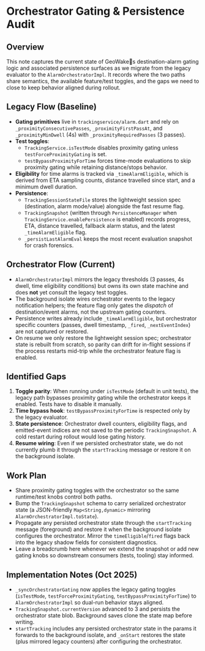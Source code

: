 # Orchestrator Gating & Persistence Audit

## Overview
This note captures the current state of GeoWakes destination-alarm gating logic and
associated persistence surfaces as we migrate from the legacy evaluator to the
`AlarmOrchestratorImpl`. It records where the two paths share semantics, the
available feature/test toggles, and the gaps we need to close to keep behavior
aligned during rollout.

## Legacy Flow (Baseline)
- **Gating primitives** live in `trackingservice/alarm.dart` and rely on
  `_proximityConsecutivePasses`, `_proximityFirstPassAt`, and
  `_proximityMinDwell` (4 s) with `_proximityRequiredPasses` (3 passes).
- **Test toggles**:
  - `TrackingService.isTestMode` disables proximity gating unless
    `testForceProximityGating` is set.
  - `testBypassProximityForTime` forces time-mode evaluations to skip proximity
    gating while retaining distance/stops behavior.
- **Eligibility** for time alarms is tracked via `_timeAlarmEligible`, which is
  derived from ETA sampling counts, distance travelled since start, and a
  minimum dwell duration.
- **Persistence**:
  - `TrackingSessionStateFile` stores the lightweight session spec (destination,
    alarm mode/value) alongside the fast resume flag.
  - `TrackingSnapshot` (written through `PersistenceManager` when
    `TrackingService.enablePersistence` is enabled) records progress, ETA, distance
    travelled, fallback alarm status, and the latest `_timeAlarmEligible` flag.
  - `_persistLastAlarmEval` keeps the most recent evaluation snapshot for crash
    forensics.

## Orchestrator Flow (Current)
- `AlarmOrchestratorImpl` mirrors the legacy thresholds (3 passes, 4 s dwell,
  time eligibility conditions) but owns its own state machine and does **not**
  yet consult the legacy test toggles.
- The background isolate wires orchestrator events to the legacy notification
  helpers; the feature flag only gates the *dispatch* of destination/event
  alarms, not the upstream gating counters.
- Persistence writes already include `_timeAlarmEligible`, but orchestrator
  specific counters (passes, dwell timestamp, `_fired`, `_nextEventIndex`) are
  not captured or restored.
- On resume we only restore the lightweight session spec; orchestrator state is
  rebuilt from scratch, so parity can drift for in-flight sessions if the
  process restarts mid-trip while the orchestrator feature flag is enabled.

## Identified Gaps
1. **Toggle parity**: When running under `isTestMode` (default in unit tests),
   the legacy path bypasses proximity gating while the orchestrator keeps it
   enabled. Tests have to disable it manually.
2. **Time bypass hook**: `testBypassProximityForTime` is respected only by the
   legacy evaluator.
3. **State persistence**: Orchestrator dwell counters, eligibility flags, and
   emitted-event indices are not saved to the periodic `TrackingSnapshot`. A
   cold restart during rollout would lose gating history.
4. **Resume wiring**: Even if we persisted orchestrator state, we do not
   currently plumb it through the `startTracking` message or restore it on the
   background isolate.

## Work Plan
- Share proximity gating toggles with the orchestrator so the same runtime/test
  knobs control both paths.
- Bump the `TrackingSnapshot` schema to carry serialized orchestrator state
  (a JSON-friendly `Map<String,dynamic>` mirroring `AlarmOrchestratorImpl.toState`).
- Propagate any persisted orchestrator state through the `startTracking`
  message (foreground) and restore it when the background isolate configures the
  orchestrator. Mirror the `timeEligible`/`fired` flags back into the legacy
  shadow fields for consistent diagnostics.
- Leave a breadcrumb here whenever we extend the snapshot or add new gating
  knobs so downstream consumers (tests, tooling) stay informed.

## Implementation Notes (Oct 2025)
- `_syncOrchestratorGating` now applies the legacy gating toggles
  (`isTestMode`, `testForceProximityGating`, `testBypassProximityForTime`) to
  `AlarmOrchestratorImpl` so dual-run behavior stays aligned.
- `TrackingSnapshot.currentVersion` advanced to 3 and persists the orchestrator
  state blob. Background saves clone the state map before writing.
- `startTracking` includes any persisted orchestrator state in the params it
  forwards to the background isolate, and `_onStart` restores the state (plus
  mirrored legacy counters) after configuring the orchestrator.

